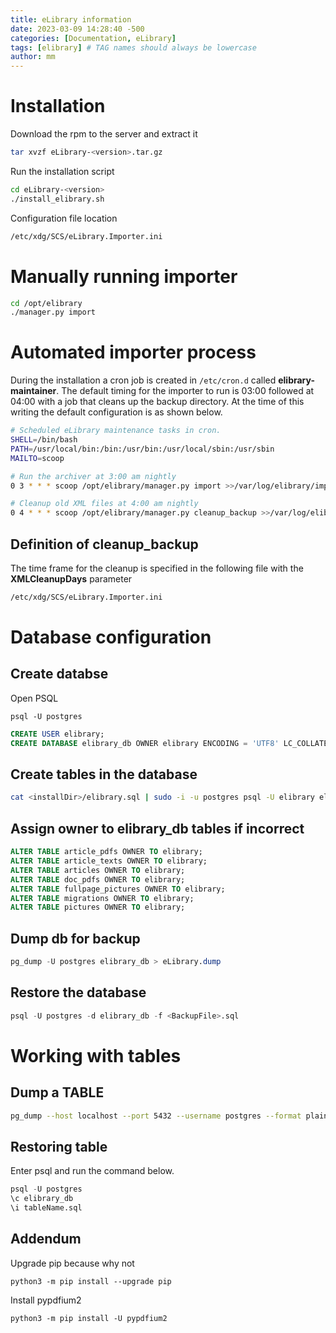 ```yaml
---
title: eLibrary information
date: 2023-03-09 14:28:40 -500
categories: [Documentation, eLibrary]
tags: [elibrary] # TAG names should always be lowercase
author: mm
---
```

# Installation

Download the rpm to the server and extract it 
```bash
tar xvzf eLibrary-<version>.tar.gz
```
Run the installation script
```bash
cd eLibrary-<version>
./install_elibrary.sh
```

Configuration file location
```bash
/etc/xdg/SCS/eLibrary.Importer.ini
```

# Manually running importer
```bash
cd /opt/elibrary
./manager.py import
```

# Automated importer process
During the installation a cron job is created in `/etc/cron.d` called **elibrary-maintainer**. The default timing for the importer to run is 03:00 followed at 04:00 with a job that cleans up the backup directory.  At the time of this writing the default configuration is as shown below.
```bash
# Scheduled eLibrary maintenance tasks in cron.
SHELL=/bin/bash
PATH=/usr/local/bin:/bin:/usr/bin:/usr/local/sbin:/usr/sbin
MAILTO=scoop

# Run the archiver at 3:00 am nightly
0 3 * * * scoop /opt/elibrary/manager.py import >>/var/log/elibrary/importer.log 2>&1

# Cleanup old XML files at 4:00 am nightly
0 4 * * * scoop /opt/elibrary/manager.py cleanup_backup >>/var/log/elibrary/cleanup_backup.log 2>&1
```
## Definition of cleanup_backup  
The time frame for the cleanup is specified in the following file with the **XMLCleanupDays** parameter
```bash
/etc/xdg/SCS/eLibrary.Importer.ini
```

# Database configuration

## Create databse
Open PSQL
```
psql -U postgres
```

```sql
CREATE USER elibrary;
CREATE DATABASE elibrary_db OWNER elibrary ENCODING = 'UTF8' LC_COLLATE = 'en_US.UTF-8' LC_CTYPE = 'en_US.UTF-8';
```
## Create tables in the database

```bash
cat <installDir>/elibrary.sql | sudo -i -u postgres psql -U elibrary elibrary_db
```
## Assign owner to elibrary_db tables if incorrect

```sql
ALTER TABLE article_pdfs OWNER TO elibrary;
ALTER TABLE article_texts OWNER TO elibrary;
ALTER TABLE articles OWNER TO elibrary;
ALTER TABLE doc_pdfs OWNER TO elibrary;
ALTER TABLE fullpage_pictures OWNER TO elibrary;
ALTER TABLE migrations OWNER TO elibrary;
ALTER TABLE pictures OWNER TO elibrary;
```

## Dump db for backup
```sql
pg_dump -U postgres elibrary_db > eLibrary.dump
```
## Restore the database
```sql
psql -U postgres -d elibrary_db -f <BackupFile>.sql
```	


# Working with tables  	
## Dump a TABLE
```bash
pg_dump --host localhost --port 5432 --username postgres --format plain --verbose --file "<path>/<tableName.sql>" --table <tableName> elibrary_db
```

## Restoring table
Enter psql and run the command below.
```sql
psql -U postgres
\c elibrary_db
\i tableName.sql
```

## Addendum
Upgrade pip because why not
```
python3 -m pip install --upgrade pip
```

Install pypdfium2
```
python3 -m pip install -U pypdfium2
```
	
